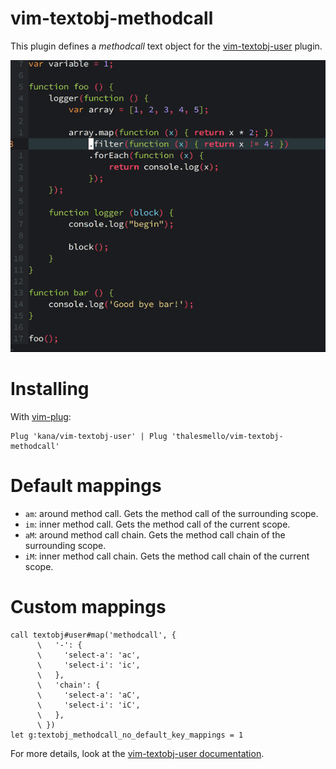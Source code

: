 # vim-textobj-methodcall

This plugin defines a *methodcall* text object for the [vim-textobj-user](https://github.com/kana/vim-textobj-user) plugin.

![demo](./methodcall_demo.gif)

# Installing

With [vim-plug](https://github.com/junegunn/vim-plug):

```
Plug 'kana/vim-textobj-user' | Plug 'thalesmello/vim-textobj-methodcall'
```

# Default mappings

* `am`: around method call. Gets the method call of the surrounding scope.
* `im`: inner method call. Gets the method call of the current scope.
* `aM`: around method call chain. Gets the method call chain of the surrounding scope.
* `iM`: inner method call chain. Gets the method call chain of the current scope.

# Custom mappings

```
call textobj#user#map('methodcall', {
      \   '-': {
      \     'select-a': 'ac',
      \     'select-i': 'ic',
      \   },
      \   'chain': {
      \     'select-a': 'aC',
      \     'select-i': 'iC',
      \   },
      \ })
let g:textobj_methodcall_no_default_key_mappings = 1
```

For more details, look at the [vim-textobj-user documentation](https://github.com/kana/vim-textobj-user/blob/master/doc/textobj-user.txt).
